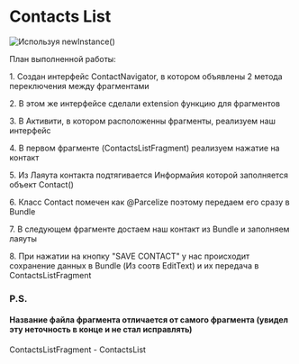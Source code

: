 <h1>Contacts List</h1>

![Используя newInstance()](https://user-images.githubusercontent.com/85056996/163797358-88ac4edd-09e3-4d2d-b4e4-1f35c27a1e20.jpg)

План выполненной работы:
<p>1. Создан интерфейс ContactNavigator, в котором объявлены 2 метода переключения между фрагментами</p>
<p>2. В этом же интерфейсе сделали extension функцию для фрагментов</p>
<p>3. В Активити, в котором расположенны фрагменты, реализуем наш интерфейс</p>
<p>4. В первом фрагменте (ContactsListFragment) реализуем нажатие на контакт</p>
<p>5. Из Лаяута контакта подтягивается Информайия которой заполняется объект Contact()</p>
<p>6. Класс Contact помечен как @Parcelize поэтому передаем его сразу в Bundle</p>
<p>7. В следующем фрагменте достаем наш контакт из Bundle и заполняем лаяуты</p>
<p>8. При нажатии на кнопку "SAVE CONTACT" у нас происходит сохранение данных в Bundle (Из соотв EditText) и их передача в ContactsListFragment</p>

<h3>P.S.</h3>
<h4>Название файла фрагмента отличается от самого фрагмента (увидел эту неточность в конце и не стал исправлять)</h4>
<p>ContactsListFragment - ContactsList</p>
